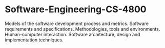 # Software-Engineering-CS-4800
Models of the software development process and metrics. Software requirements and specifications. Methodologies, tools and environments. Human-computer interaction. Software architecture, design and implementation techniques. 
